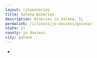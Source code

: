 ```yaml
---
layout: citywineries
title: Galena Wineries
description: Wineries in Galena, IL
permalink: /illinois/jo-daviess/galena/
state: il
county: jo daviess
city: galena
---
```

-
